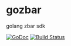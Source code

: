 # gozbar
golang zbar sdk

[![GoDoc](https://godoc.org/github.com/lvzhihao/gozbar?status.svg)](https://godoc.org/github.com/lvzhihao/gozbar)
[![Build Status](https://travis-ci.org/lvzhihao/gozbar.svg?branch=master)](https://travis-ci.org/lvzhihao/gozbar)
